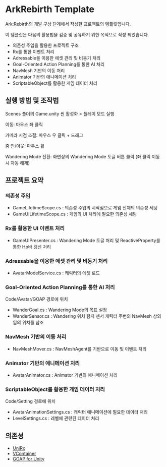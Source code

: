 # ArkRebirth Template

Ark:Rebirth의 개발 구상 단계에서 작성한 프로젝트의 템플릿입니다.

이 템플릿은 다음의 활용법을 검증 및 공유하기 위한 목적으로 작성 되었습니다.
* 의존성 주입을 활용한 프로젝트 구조
* Rx를 통한 이벤트 처리
* Adressable을 이용한 에셋 관리 및 비동기 처리
* Goal-Oriented Action Planning를 통한 AI 처리
* NavMesh 기반의 이동 처리
* Animator 기반의 애니메이션 처리
* ScriptableObject를 활용한 게임 데이터 처리

## 실행 방법 및 조작법
Scenes 폴더의 Game.unity 씬 활성화 > 플레이 모드 실행

이동: 마우스 좌 클릭

카메라 시점 조절: 마우스 우 클릭 + 드래그

줌 인/아웃: 마우스 휠

Wandering Mode 전환: 화면상의 Wandering Mode 토글 버튼 클릭 (좌 클릭 이동 시 자동 해제)

## 프로젝트 요약

### 의존성 주입
* GameLifetimeScope.cs : 의존성 주입의 시작점으로 게임 전체의 의존성 세팅
* GameUILifetimeScope.cs : 게임의 UI 처리에 필요한 의존성 세팅

### Rx를 활용한 UI 이벤트 처리
* GameUIPresenter.cs : Wandering Mode 토글 처리 및 ReactiveProperty를 통한 Hp바 갱신 처리

### Adressable을 이용한 에셋 관리 및 비동기 처리
* AvatarModelService.cs : 캐릭터의 에셋 로드

### Goal-Oriented Action Planning를 통한 AI 처리
Code/Avatar/GOAP 경로에 위치

* WanderGoal.cs : Wandering Mode의 목표 설정
* WanderSensor.cs : Wandering 위치 탐지 센서 캐릭터 주변의 NavMesh 상의 임의 위치를 참조

### NavMesh 기반의 이동 처리
* NavMeshMover.cs : NavMeshAgent를 기반으로 이동 및 이벤트 처리

### Animator 기반의 애니메이션 처리
* AvatarAnimator.cs : Animator 기반의 애니메이션 처리

### ScriptableObject를 활용한 게임 데이터 처리
Code/Setting 경로에 위치
* AvatarAnimationSettings.cs : 캐릭터 애니메이션에 필요한 데이터 처리
* LevelSettings.cs : 레벨에 관련된 데이터 처리

## 의존성
* [UniRx](https://github.com/neuecc/UniRx)
* [VContainer](https://github.com/hadashiA/VContainer)
* [GOAP for Unity](https://github.com/crashkonijn/GOAP)
